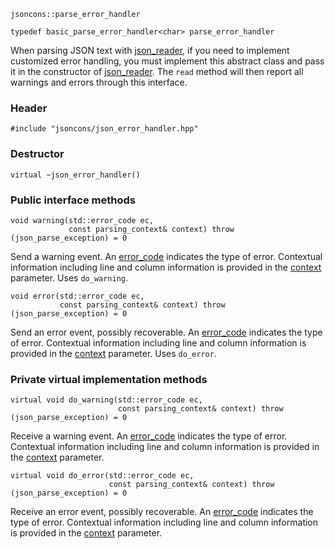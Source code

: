     jsoncons::parse_error_handler

    typedef basic_parse_error_handler<char> parse_error_handler

When parsing JSON text with [json_reader](json_reader), if you need to implement
customized error handling, you must implement this abstract class
and pass it in the constructor of [json_reader](json_reader). The `read` method 
will then report all warnings and errors through this interface.

### Header

    #include "jsoncons/json_error_handler.hpp"

### Destructor

    virtual ~json_error_handler()

### Public interface methods

    void warning(std::error_code ec,
                 const parsing_context& context) throw (json_parse_exception) = 0
Send a warning event. An [error_code](json_text_error_category) indicates the type of error. Contextual information including
line and column information is provided in the [context](parsing_context) parameter. Uses `do_warning`.

    void error(std::error_code ec,
               const parsing_context& context) throw (json_parse_exception) = 0
Send an error event, possibly recoverable. An [error_code](json_text_error_category) indicates the type of error. Contextual information including
line and column information is provided in the [context](parsing_context) parameter.  Uses `do_error`.

### Private virtual implementation methods

    virtual void do_warning(std::error_code ec,
                            const parsing_context& context) throw (json_parse_exception) = 0
Receive a warning event. An [error_code](json_text_error_category) indicates the type of error. Contextual information including
line and column information is provided in the [context](parsing_context) parameter.

    virtual void do_error(std::error_code ec,
                          const parsing_context& context) throw (json_parse_exception) = 0
Receive an error event, possibly recoverable. An [error_code](json_text_error_category) indicates the type of error. Contextual information including
line and column information is provided in the [context](parsing_context) parameter. 
    

